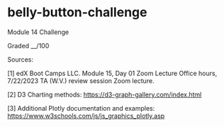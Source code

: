 # belly-button-challenge
Module 14 Challenge


Graded __/100


Sources:

[1] edX Boot Camps LLC. Module 15, Day 01 Zoom Lecture Office hours, 7/22/2023 TA (W.V.) review session Zoom lecture.

[2] D3 Charting methods:
	https://d3-graph-gallery.com/index.html

[3] Additional Plotly documentation and examples:
	https://www.w3schools.com/js/js_graphics_plotly.asp
